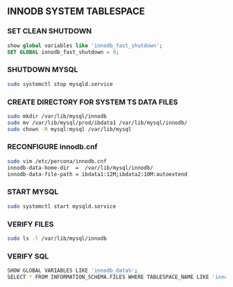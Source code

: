 ## INNODB SYSTEM TABLESPACE

### SET CLEAN SHUTDOWN
```sql
show global variables like 'innodb_fast_shutdown';
SET GLOBAL innodb_fast_shutdown = 0;
```

### SHUTDOWN MYSQL
```sh
sudo systemctl stop mysqld.service
```

### CREATE DIRECTORY FOR SYSTEM TS DATA FILES
```sh
sudo mkdir /var/lib/mysql/innodb
sudo mv /var/lib/mysql/prod/ibdata1 /var/lib/mysql/innodb/
sudo chown -R mysql:mysql /var/lib/mysql
```

### RECONFIGURE innodb.cnf  
```sh
sudo vim /etc/percona/innodb.cnf
innodb-data-home-dir  =  /var/lib/mysql/innodb/
innodb-data-file-path = ibdata1:12M;ibdata2:10M:autoextend
```

### START MYSQL
```sh
sudo systemctl start mysqld.service
```

### VERIFY FILES
```sh
sudo ls -l /var/lib/mysql/innodb
```

### VERIFY SQL
```sh
SHOW GLOBAL VARIABLES LIKE 'innodb_data%';
SELECT * FROM INFORMATION_SCHEMA.FILES WHERE TABLESPACE_NAME LIKE 'innodb_system'\G
```
